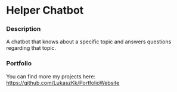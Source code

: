 # Helper Chatbot

### Description
 A chatbot that knows about a specific topic and answers questions regarding that topic.

### Portfolio
You can find more my projects here: https://github.com/LukaszKk/PortfolioWebsite
